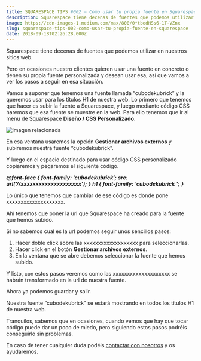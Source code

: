 ```yaml
---
title: SQUARESPACE TIPS #002 — Como usar tu propia fuente en Squarespace
description: Squarespace tiene decenas de fuentes que podemos utilizar en nuestros sitios web.
image: https://cdn-images-1.medium.com/max/800/0*tbedHSs6-1T-VZnx
slug: squarespace-tips-002-como-usar-tu-propia-fuente-en-squarespace
date: 2018-09-18T02:26:28.000Z
---
```


Squarespace tiene decenas de fuentes que podemos utilizar en nuestros sitios web.

Pero en ocasiones nuestro clientes quieren usar una fuente en concreto o tienen su propia fuente personalizada y desean usar esa, así que vamos a ver los pasos a seguir en esa situación.

Vamos a suponer que tenemos una fuente llamada “cubodekubrick” y la queremos usar para los títulos H1 de nuestra web. Lo primero que tenemos que hacer es subir la fuente a Squarespace, y luego mediante código CSS haremos que esa fuente se muestre en la web.
Para ello tenemos que ir al menu de Squarespace **Diseño / CSS Personalizado**.

![Imagen relacionada](https://cdn-images-1.medium.com/max/800/0*ZQt2Ewie3Ng-8Mub)

En esa ventana usaremos la opción **Gestionar archivos externos** y subiremos nuestra fuente “cubodekubrick”.

Y luego en el espacio destinado para usar código CSS personalizado copiaremos y pegaremos el siguiente código.

**_@font-face {_** **_font-family: ‘cubodekubrick’;_** **_src: url(‘//xxxxxxxxxxxxxxxxxxxx’);_** **_}_** **_h1 {_** **_font-family: ‘cubodekubrick ‘;_** **_}_**

Lo único que tenemos que cambiar de ese código es donde pone xxxxxxxxxxxxxxxxxxxx.

Ahí tenemos que poner la url que Squarespace ha creado para la fuente que hemos subido.

Si no sabemos cual es la url podemos seguir unos sencillos pasos:

1. Hacer doble click sobre las xxxxxxxxxxxxxxxxxxx para seleccionarlas.
2. Hacer click en el botón **Gestionar archivos externos**.
3. En la ventana que se abre debemos seleccionar la fuente que hemos subido.

Y listo, con estos pasos veremos como las xxxxxxxxxxxxxxxxxxxx se habrán transformado en la url de nuestra fuente.

Ahora ya podemos guardar y salir.

Nuestra fuente “cubodekubrick” se estará mostrando en todos los títulos H1 de nuestra web.

Tranquilos, sabemos que en ocasiones, cuando vemos que hay que tocar código puede dar un poco de miedo, pero siguiendo estos pasos podréis conseguirlo sin problemas.

En caso de tener cualquier duda podéis [contactar con nosotros](https://tusoluciononline.com/contactar/) y os ayudaremos.
